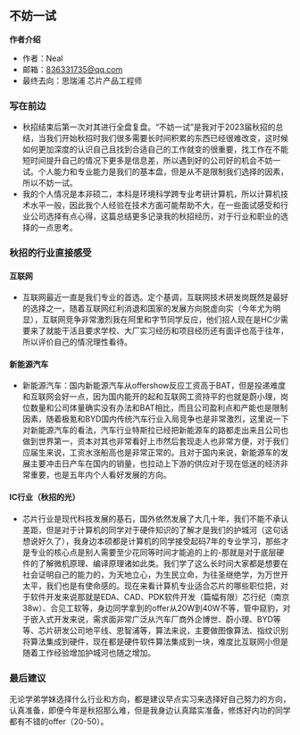 ## 不妨一试

**作者介绍**


*   作者：Neal
*   邮箱：836331735@qq.com 
*   最终去向：思瑞浦 芯片产品工程师

### 写在前边


*   秋招结束后第一次对其进行全盘复盘。“不妨一试”是我对于2023届秋招的总结，当我们开始秋招时我们很多需要长时间积累的东西已经很难改变，这时候如何更加深度的认识自己且找到合适自己的工作就变的很重要，找工作在不能短时间提升自己的情况下更多是信息差，所以遇到好的公司好的机会不妨一试。个人能力和专业能力是我们的基本盘，但是从不是限制我们选择的因素，所以不妨一试。
*   我的个人情况是本非硕二，本科是环境科学跨专业考研计算机，所以计算机技术水平一般，因此我个人经验在技术方面可能帮助不大，在一些面试感受和行业公司选择有点心得，这篇总结更多记录我的秋招经历，对于行业和职业的选择的一点思考。
### 秋招的行业直接感受
#### 互联网
*   互联网最近一直是我们专业的首选。定个基调，互联网技术研发岗既然是最好的选择之一，随着互联网红利消退和国家的发展方向脱虚向实（今年尤为明显），互联网竞争非常激烈我在阿里和字节同学反应，他们招人现在是HC少需要来了就能干活且要求学校、大厂实习经历和项目经历还有面评也高于往年，所以评价自己的情况理性看待。
#### 新能源汽车
*   新能源汽车：国内新能源汽车从offershow反应工资高于BAT，但是投递难度和互联网会好一点，因为国内能开的起和互联网工资持平的也就是蔚小理，岗位数量和公司体量确实没有办法和BAT相比，而且公司盈利点和产能也是限制因素，随着极氪和BYD国内传统汽车行业入局竞争也是非常激烈，这里说一下对新能源汽车的看法，汽车行业特斯拉已经把新能源车的路都走出来且公司也做到世界第一，资本对其也非常看好上市然后套现走人也非常方便，对于我们应届生来说，工资水涨船高也是非常正常的。且对于国内来说，新能源车的发展主要冲击日产车在国内的销量，也拉动上下游的供应对于现在低迷的经济非常重要，也是五年内个人看好发展的方向。

#### IC行业（秋招的光）


*   芯片行业是现代科技发展的基石，国外依然发展了大几十年，我们不能不承认差距，但是对于计算机的同学对于硬件知识的了解才是我们的护城河（这句话想说好久了），我身边本硕都是计算机的同学接受起码7年的专业学习，那些才是专业的核心点是别人需要至少花同等时间才能追的上的-那就是对于底层硬件的了解微机原理、编译原理诸如此类。我们学了这么长时间大家都是想要在社会证明自己的能力的，为天地立心，为生民立命，为往圣继绝学，为万世开太平，我们也是有使命感的。现在来看计算机专业适合芯片的哪些职位把，对于软件开发来说那就是EDA、CAD、PDK软件开发（篇幅有限）芯行纪（南京38w）、合见工软等，身边同学拿到的offer从20W到40W不等，管中窥豹，对于嵌入式开发来说，需求面非常广泛从汽车厂商外企博世、蔚小理、BYD等等、芯片研发公司地平线、恩智浦等，算法来说，主要做图像算法、指纹识别将算法集成到硬件，现在都是硬件软件算法集成到一块，难度比互联网小但是随着工作经验增加护城河也随之增加。

### 最后建议

无论学弟学妹选择什么行业和方向，都是建议早点实习来选择好自己努力的方向，认真准备，即便今年是秋招那么难，但是我身边认真踏实准备，修炼好内功的同学都有不错的offer（20-50）。









